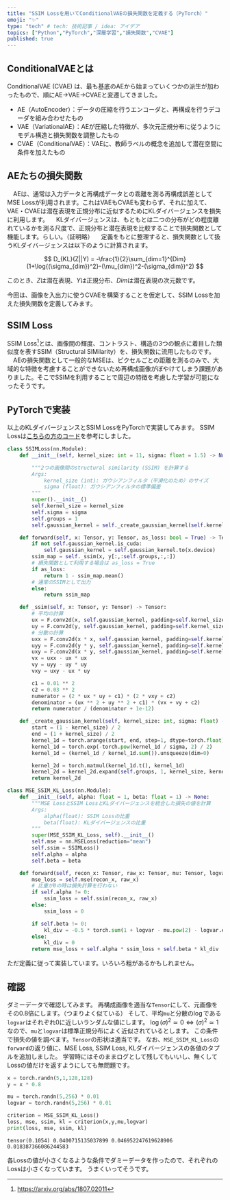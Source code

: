 ```yaml
---
title: "SSIM Lossを用いてConditionalVAEの損失関数を定義する（PyTorch）"
emoji: "✨"
type: "tech" # tech: 技術記事 / idea: アイデア
topics: ["Python","PyTorch","深層学習","損失関数","CVAE"]
published: true
---
```

## ConditionalVAEとは
ConditionalVAE (CVAE) は、最も基底のAEから始まっていくつかの派生が加わったもので、順にAE→VAE→CVAEと変遷してきました。
- AE（AutoEncoder）：データの圧縮を行うエンコーダと、再構成を行うデコーダを組み合わせたもの
- VAE（VariationalAE）：AEが圧縮した特徴が、多次元正規分布に従うようにモデル構造と損失関数を調整したもの
- CVAE（ConditionalVAE）：VAEに、教師ラベルの概念を追加して潜在空間に条件を加えたもの

## AEたちの損失関数

　AEは、通常は入力データと再構成データとの乖離を測る再構成誤差としてMSE Lossが利用されます。これはVAEもCVAEも変わらず、それに加えて、VAE・CVAEは潜在表現を正規分布に近似するためにKLダイバージェンスを損失に利用します。
　KLダイバージェンスは、もともとは二つの分布がどの程度離れているかを測る尺度で、正規分布と潜在表現を比較することで損失関数として機能します。らしい。（証明略）
　定義をもとに整理すると、損失関数として扱うKLダイバージェンスは以下のように計算されます。

$$
D_{KL}(Z||Y) = -\frac{1}{2}\sum_{dim=1}^{Dim}(1+\log{(\sigma_{dim})^2}-(\mu_{dim})^2-(\sigma_{dim})^2)
$$

このとき、$Z$は潜在表現、$Y$は正規分布、$Dim$は潜在表現の次元数です。

今回は、画像を入出力に使うCVAEを構築することを仮定して、SSIM Lossを加えた損失関数を定義してみます。

## SSIM Loss
SSIM Loss[^1]とは、画像間の輝度、コントラスト、構造の3つの観点に着目した類似度を表すSSIM（Structural SIMilarity）を、損失関数に流用したものです。
　AEの損失関数として一般的なMSEは、ピクセルごとの距離を測るのみで、大域的な特徴を考慮することができないため再構成画像がぼやけてしまう課題がありました。そこでSSIMを利用することで周辺の特徴を考慮した学習が可能になったそうです。

## PyTorchで実装
以上のKLダイバージェンスとSSIM LossをPyTorchで実装してみます。
SSIM Lossは[こちらの方のコード](https://zenn.dev/taikiinoue45/articles/bf7d2314ab4d10)を参考にしました。

```python
class SSIMLoss(nn.Module):
    def __init__(self, kernel_size: int = 11, sigma: float = 1.5) -> None:

        """2つの画像間のstructural similarity (SSIM) を計算する
        Args:
            kernel_size (int): ガウシアンフィルタ（平滑化のため）のサイズ
            sigma (float): ガウシアンフィルタの標準偏差
        """
        super().__init__()
        self.kernel_size = kernel_size
        self.sigma = sigma
        self.groups = 1
        self.gaussian_kernel = self._create_gaussian_kernel(self.kernel_size, self.sigma)

    def forward(self, x: Tensor, y: Tensor, as_loss: bool = True) -> Tensor:
        if not self.gaussian_kernel.is_cuda:
            self.gaussian_kernel = self.gaussian_kernel.to(x.device)
        ssim_map = self._ssim(x, y[:,:self.groups,:,:])
        # 損失関数として利用する場合は as_loss = True
        if as_loss:
            return 1 - ssim_map.mean() 
        # 通常のSSIMとして出力
        else:
            return ssim_map

    def _ssim(self, x: Tensor, y: Tensor) -> Tensor:
        # 平均の計算
        ux = F.conv2d(x, self.gaussian_kernel, padding=self.kernel_size // 2, groups=self.groups)
        uy = F.conv2d(y, self.gaussian_kernel, padding=self.kernel_size // 2, groups=self.groups)
        # 分散の計算
        uxx = F.conv2d(x * x, self.gaussian_kernel, padding=self.kernel_size // 2, groups=self.groups)
        uyy = F.conv2d(y * y, self.gaussian_kernel, padding=self.kernel_size // 2, groups=self.groups)
        uxy = F.conv2d(x * y, self.gaussian_kernel, padding=self.kernel_size // 2, groups=self.groups)
        vx = uxx - ux * ux
        vy = uyy - uy * uy
        vxy = uxy - ux * uy

        c1 = 0.01 ** 2
        c2 = 0.03 ** 2
        numerator = (2 * ux * uy + c1) * (2 * vxy + c2)
        denominator = (ux ** 2 + uy ** 2 + c1) * (vx + vy + c2)
        return numerator / (denominator + 1e-12)

    def _create_gaussian_kernel(self, kernel_size: int, sigma: float) -> Tensor:
        start = (1 - kernel_size) / 2
        end = (1 + kernel_size) / 2
        kernel_1d = torch.arange(start, end, step=1, dtype=torch.float)
        kernel_1d = torch.exp(-torch.pow(kernel_1d / sigma, 2) / 2)
        kernel_1d = (kernel_1d / kernel_1d.sum()).unsqueeze(dim=0)

        kernel_2d = torch.matmul(kernel_1d.t(), kernel_1d)
        kernel_2d = kernel_2d.expand(self.groups, 1, kernel_size, kernel_size).contiguous()
        return kernel_2d

class MSE_SSIM_KL_Loss(nn.Module):
    def __init__(self, alpha: float = 1, beta: float = 1) -> None:
        """MSE LossとSSIM LossとKLダイバージェンスを統合した損失の値を計算
        Args:
            alpha(float): SSIM Lossの比重
            beta(float): KLダイバージェンスの比重
        """
        super(MSE_SSIM_KL_Loss, self).__init__()
        self.mse = nn.MSELoss(reduction="mean")
        self.ssim = SSIMLoss()
        self.alpha = alpha
        self.beta = beta

    def forward(self, recon_x: Tensor, raw_x: Tensor, mu: Tensor, logvar: Tensor) -> Tensor:
        mse_loss = self.mse(recon_x, raw_x)
        # 比重が0の時は損失計算を行わない
        if self.alpha != 0:
            ssim_loss = self.ssim(recon_x, raw_x)
        else:
            ssim_loss = 0

        if self.beta != 0:
            kl_div = -0.5 * torch.sum(1 + logvar - mu.pow(2) - logvar.exp(),dim=-1).mean()
        else:
            kl_div = 0
        return mse_loss + self.alpha * ssim_loss + self.beta * kl_div
```
ただ定義に従って実装しています。いろいろ粗があるかもしれません。

## 確認
ダミーデータで確認してみます。
再構成画像を適当な`Tensor`にして、元画像をその0.8倍にします。（つまりよく似ている）
そして、平均`mu`と分散の$\log$である`logvar`はそれぞれ0に近しいランダムな値にします。
$\log{(\sigma)^2}\simeq0\iff(\sigma)^2\simeq1$なので、`mu`と`logvar`は標準正規分布によく近似されているとします。
この条件で損失の値を調べます。`Tensor`の形状は適当です。
なお、`MSE_SSIM_KL_Loss`の`forward`の返り値に、MSE Loss, SSIM Loss, KLダイバージェンスの各値のタプルを追加しました。
学習時にはそのままログとして残してもいいし、無くしてLossの値だけを返すようにしても無問題です。

```python
x = torch.randn(5,1,128,128)
y = x * 0.8

mu = torch.randn(5,256) * 0.01
logvar = torch.randn(5,256) * 0.01

criterion = MSE_SSIM_KL_Loss()
loss, mse, ssim, kl = criterion(x,y,mu,logvar)
print(loss, mse, ssim, kl)
```
```PowerShell:出力
tensor(0.1054) 0.0400715135037899 0.046952247619628906 0.018387366086244583
```

各Lossの値が小さくなるような条件でダミーデータを作ったので、それぞれのLossは小さくなっています。
うまくいってそうです。

[^1]: https://arxiv.org/abs/1807.02011